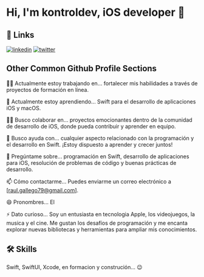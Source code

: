 
# Hi, I'm kontroldev, iOS developer 👋


## 🔗 Links
[![linkedin](https://img.shields.io/badge/linkedin-0A66C2?style=for-the-badge&logo=linkedin&logoColor=white)](https://www.linkedin.com/in/raulgallegoalonso/)
[![twitter](https://img.shields.io/badge/twitter-1DA1F2?style=for-the-badge&logo=twitter&logoColor=white)](https://twitter.com/kontrol_deejay)


## Other Common Github Profile Sections
👩‍💻 Actualmente estoy trabajando en... fortalecer mis habilidades a través de proyectos de formación en línea.

🧠 Actualmente estoy aprendiendo... Swift para el desarrollo de aplicaciones iOS y macOS.

👯‍♀️ Busco colaborar en... proyectos emocionantes dentro de la comunidad de desarrollo de iOS, donde pueda contribuir y aprender en equipo.

🤔 Busco ayuda con... cualquier aspecto relacionado con la programación y el desarrollo en Swift. ¡Estoy dispuesto a aprender y crecer juntos!

💬 Pregúntame sobre... programación en Swift, desarrollo de aplicaciones para iOS, resolución de problemas de código y buenas prácticas de desarrollo.

📫 Cómo contactarme... Puedes enviarme un correo electrónico a [raul.gallego79@gmail.com].

😄 Pronombres... El

⚡️ Dato curioso... Soy un entusiasta en tecnologia Apple, los videojuegos, la musica y el cine. Me gustan los desafíos de programación y me encanta explorar nuevas bibliotecas y herramientas para ampliar mis conocimientos.
## 🛠 Skills
Swift, SwiftUI, Xcode, en formacion y construción... 😉

